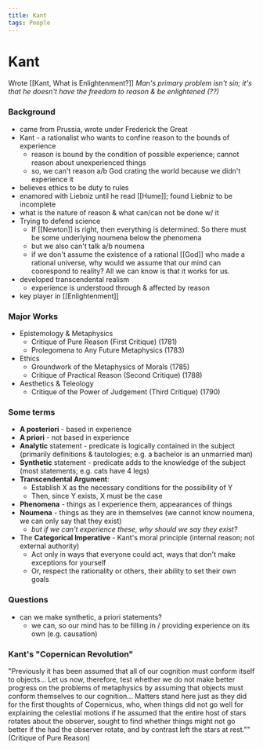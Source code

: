 ```yaml
---
title: Kant
tags: People
---
```


# Kant
Wrote [[Kant, What is Enlightenment?]]
*Man's primary problem isn't sin; it's that he doesn't have the freedom to reason & be enlightened (??)*

### Background
- came from Prussia, wrote under Frederick the Great
- Kant - a rationalist who wants to confine reason to the bounds of experience
	- reason is bound by the condition of possible experience; cannot reason about unexperienced things
	- so, we can't reason a/b God crating the world because we didn't experience it
- believes ethics to be duty to rules
- enamored with Liebniz until he read [[Hume]]; found Liebniz to be incomplete
- what is the nature of reason & what can/can not be done w/ it
- Trying to defend science
	- If [[Newton]] is right, then everything is determined. So there must be some underlying noumena below the phenomena
	- but we also can't talk a/b noumena
	- if we don't assume the existence of a rational [[God]] who made a rational universe, why would we assume that our mind can coorespond to reality? All we can know is that it works for us.
- developed transcendental realism
	- experience is understood through & affected by reason
- key player in [[Enlightenment]]


### Major Works
- Epistemology & Metaphysics
	- Critique of Pure Reason (First Critique) (1781)
	- Prolegomena to Any Future Metaphysics (1783)
- Ethics
	- Groundwork of the Metaphysics of Morals (1785)
	- Critique of Practical Reason (Second Critique) (1788)
- Aesthetics & Teleology
	- Critique of the Power of Judgement (Third Critique) (1790)

### Some terms
- **A posteriori** - based in experience
- **A priori** - not based in experience
- **Analytic** statement - predicate is logically contained in the subject (primarily definitions & tautologies; e.g. a bachelor is an unmarried man)
- **Synthetic** statement - predicate adds to the knowledge of the subject (most statements; e.g. cats have 4 legs)
- **Transcendental Argument**:
	- Establish X as the necessary conditions for the possibility of Y
	- Then, since Y exists, X must be the case
- **Phenomena** - things as I experience them, appearances of things
- **Noumena** - things as they are in themselves (we cannot know noumena, we can only say that they exist)
	- *but if we can't experience these, why should we say they exist?*
- The **Categorical Imperative** - Kant's moral principle (internal reason; not external authority)
	- Act only in ways that everyone could act, ways that don't make exceptions for yourself
	- Or, respect the rationality or others, their ability to set their own goals

### Questions
- can we make synthetic, a priori statements?
	- we can, so our mind has to be filling in / providing experience on its own (e.g. causation)


### Kant's "Copernican Revolution"
"Previously it has been assumed that all of our cognition must conform itself to objects… Let us now, therefore, test whether we do not make better progress on the problems of metaphysics by assuming that objects must conform themselves to our cognition… Matters stand here just as they did for the first thoughts of Copernicus, who, when things did not go well for explaining the celestial motions if he assumed that the entire host of stars rotates about the observer, sought to find whether things might not go better if the had the observer rotate, and by contrast left the stars at rest."" (Critique of Pure Reason)